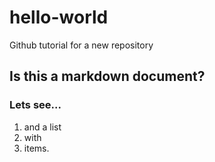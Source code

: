 # hello-world
Github tutorial for a new repository
## Is this a markdown document?
### Lets see...
1. and a list
2. with
4. items.
